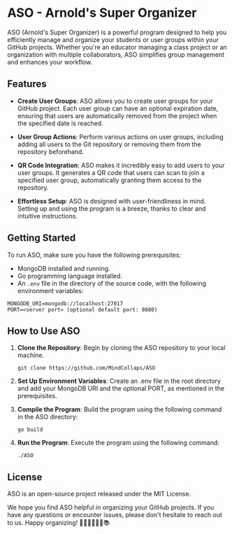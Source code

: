 # ASO - Arnold's Super Organizer

ASO (Arnold's Super Organizer) is a powerful program designed to help you efficiently manage and organize your students or user groups within your GitHub projects. Whether you're an educator managing a class project or an organization with multiple collaborators, ASO simplifies group management and enhances your workflow.

## Features

- **Create User Groups**: ASO allows you to create user groups for your GitHub project. Each user group can have an optional expiration date, ensuring that users are automatically removed from the project when the specified date is reached.

- **User Group Actions**: Perform various actions on user groups, including adding all users to the Git repository or removing them from the repository beforehand.

- **QR Code Integration**: ASO makes it incredibly easy to add users to your user groups. It generates a QR code that users can scan to join a specified user group, automatically granting them access to the repository.

- **Effortless Setup**: ASO is designed with user-friendliness in mind. Setting up and using the program is a breeze, thanks to clear and intuitive instructions.

## Getting Started

To run ASO, make sure you have the following prerequisites:

- MongoDB installed and running.
- Go programming language installed.
- An `.env` file in the directory of the source code, with the following environment variables:

```shell
MONGODB_URI=mongodb://localhost:27017
PORT=<server port> (optional default port: 8080)
```


## How to Use ASO

1. **Clone the Repository**: Begin by cloning the ASO repository to your local machine.

   ```shell
   git clone https://github.com/MindCollaps/ASO
   ```
2. **Set Up Environment Variables**: Create an .env file in the root directory and add your MongoDB URI and the optional PORT, as mentioned in the prerequisites.
3. **Compile the Program**: Build the program using the following command in the ASO directory:
   ```shell
   go build
   ```
5. **Run the Program**: Execute the program using the following command:
   ```shell
   ./ASO
   ```


## License
  ASO is an open-source project released under the MIT License.


We hope you find ASO helpful in organizing your GitHub projects. If you have any questions or encounter issues, please don't hesitate to reach out to us. Happy organizing! 💼🚀👩‍🏫👨‍💻📚
